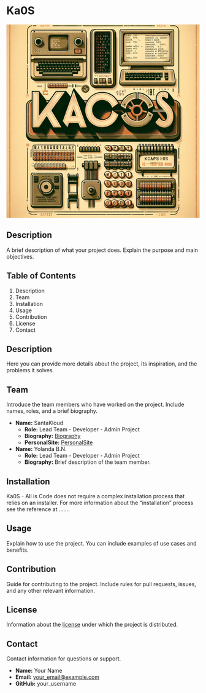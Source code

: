 # Ka0S

<p align="center">
  <img src="core/imgs/kaos.png" alt="All is Code">
</p>

## Description
A brief description of what your project does. Explain the purpose and main objectives.

## Table of Contents
1. Description
2. Team
3. Installation
4. Usage
5. Contribution
6. License
7. Contact

## Description
Here you can provide more details about the project, its inspiration, and the problems it solves.

## Team
Introduce the team members who have worked on the project. Include names, roles, and a brief biography.

- **Name:** SantaKloud
  - **Role:** Lead Team - Developer - Admin Project
  - **Biography:** [Biography](https://www.linkedin.com/in/alejandrosantacanacanton/)
  - **PersonalSite:** [PersonalSite](https://santakloud.github.io/)
- **Name:** Yolanda B.N.
  - **Role:** Lead Team - Developer - Admin Project
  - **Biography:** Brief description of the team member.

## Installation
Ka0S - All is Code does not require a complex installation process that relies on an installer. For more information about the “installation” process see the reference at .......

## Usage
Explain how to use the project. You can include examples of use cases and benefits.

## Contribution
Guide for contributing to the project. Include rules for pull requests, issues, and any other relevant information.

## License
Information about the [license](./LICENSE) under which the project is distributed.

## Contact
Contact information for questions or support.

- **Name:** Your Name
- **Email:** your_email@example.com
- **GitHub:** your_username

